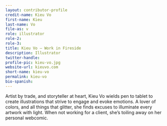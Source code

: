 ```yaml
---
layout: contributor-profile
credit-name: Kieu Vo
first-name: Kieu
last-name: Vo
file-as: v
role: illustrator
role-2:
role-3:
title: Kieu Vo — Work in Fireside
description: Illustrator
twitter-handle:
profile-pic: kieu-vo.jpg
website-url: kieuvo.com
short-name: kieu-vo
permalink: kieu-vo
bio-spanish:
---
```

Artist by trade, and storyteller at heart, Kieu Vo wields pen to tablet to create illustrations that strive to engage and evoke emotions. A lover of colors, and all things that glitter, she finds excuses to illuminate every artwork with light. When not working for a client, she’s toiling away on her personal webcomic.
